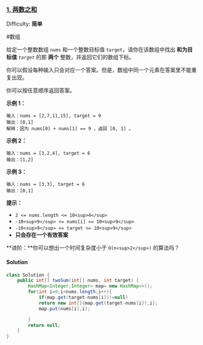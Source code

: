 ### [1. 两数之和](https://leetcode-cn.com/problems/two-sum/)

Difficulty: **简单**

#数组


给定一个整数数组 `nums` 和一个整数目标值 `target`，请你在该数组中找出 **和为目标值** _`target`_  的那 **两个** 整数，并返回它们的数组下标。

你可以假设每种输入只会对应一个答案。但是，数组中同一个元素在答案里不能重复出现。

你可以按任意顺序返回答案。

**示例 1：**

```
输入：nums = [2,7,11,15], target = 9
输出：[0,1]
解释：因为 nums[0] + nums[1] == 9 ，返回 [0, 1] 。
```

**示例 2：**

```
输入：nums = [3,2,4], target = 6
输出：[1,2]
```

**示例 3：**

```
输入：nums = [3,3], target = 6
输出：[0,1]
```

**提示：**

*   `2 <= nums.length <= 10<sup>4</sup>`
*   `-10<sup>9</sup> <= nums[i] <= 10<sup>9</sup>`
*   `-10<sup>9</sup> <= target <= 10<sup>9</sup>`
*   **只会存在一个有效答案**

**进阶：**你可以想出一个时间复杂度小于 `O(n<sup>2</sup>)` 的算法吗？


#### Solution

```java
class Solution {
    public int[] twoSum(int[] nums, int target) {
        HashMap<Integer,Integer> map= new HashMap<>();
        for(int i=0;i<nums.length;i++){
            if(map.get(target-nums[i])!=null) 
            return new int[]{map.get(target-nums[i]),i};
            map.put(nums[i],i);

        }
        return null;
    }
}
```

